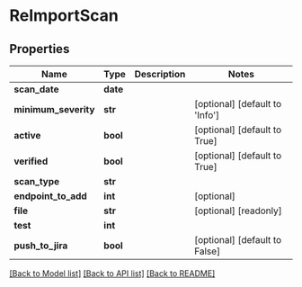 # ReImportScan

## Properties
Name | Type | Description | Notes
------------ | ------------- | ------------- | -------------
**scan_date** | **date** |  | 
**minimum_severity** | **str** |  | [optional] [default to 'Info']
**active** | **bool** |  | [optional] [default to True]
**verified** | **bool** |  | [optional] [default to True]
**scan_type** | **str** |  | 
**endpoint_to_add** | **int** |  | [optional] 
**file** | **str** |  | [optional] [readonly] 
**test** | **int** |  | 
**push_to_jira** | **bool** |  | [optional] [default to False]

[[Back to Model list]](../README.md#documentation-for-models) [[Back to API list]](../README.md#documentation-for-api-endpoints) [[Back to README]](../README.md)


